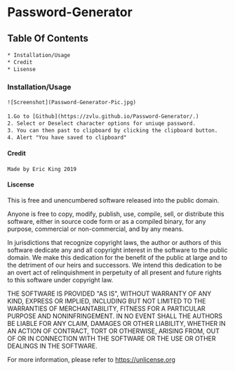 # Password-Generator
## Table Of Contents
    * Installation/Usage
    * Credit
    * Lisense
### Installation/Usage
    ![Screenshot](Password-Generator-Pic.jpg)
    
    1.Go to [Github](https://zvlu.github.io/Password-Generator/.)
    2. Select or Deselect character options for uniuqe password.
    3. You can then past to clipboard by clicking the clipboard button.
    4. Alert "You have saved to clipboard"
#### Credit
    Made by Eric King 2019
#### Liscense
This is free and unencumbered software released into the public domain.

Anyone is free to copy, modify, publish, use, compile, sell, or
distribute this software, either in source code form or as a compiled
binary, for any purpose, commercial or non-commercial, and by any
means.

In jurisdictions that recognize copyright laws, the author or authors
of this software dedicate any and all copyright interest in the
software to the public domain. We make this dedication for the benefit
of the public at large and to the detriment of our heirs and
successors. We intend this dedication to be an overt act of
relinquishment in perpetuity of all present and future rights to this
software under copyright law.

THE SOFTWARE IS PROVIDED "AS IS", WITHOUT WARRANTY OF ANY KIND,
EXPRESS OR IMPLIED, INCLUDING BUT NOT LIMITED TO THE WARRANTIES OF
MERCHANTABILITY, FITNESS FOR A PARTICULAR PURPOSE AND NONINFRINGEMENT.
IN NO EVENT SHALL THE AUTHORS BE LIABLE FOR ANY CLAIM, DAMAGES OR
OTHER LIABILITY, WHETHER IN AN ACTION OF CONTRACT, TORT OR OTHERWISE,
ARISING FROM, OUT OF OR IN CONNECTION WITH THE SOFTWARE OR THE USE OR
OTHER DEALINGS IN THE SOFTWARE.

For more information, please refer to <https://unlicense.org>   